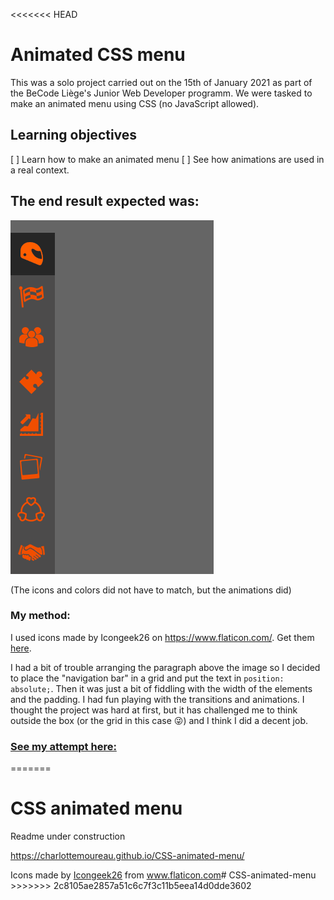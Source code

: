 <<<<<<< HEAD
# Animated CSS menu

This was a solo project carried out on the 15th of January 2021 as part of the BeCode Liège's Junior Web Developer programm. We were tasked to make an animated menu using CSS (no JavaScript allowed).

## Learning objectives

[ ] Learn how to make an animated menu
[ ] See how animations are used in a real context.

## The end result expected was:

![](images/menu.gif)

(The icons and colors did not have to match, but the animations did)

### My method:

I used icons made by Icongeek26 on https://www.flaticon.com/. Get them [here](https://www.flaticon.com/authors/icongeek26).

I had a bit of trouble arranging the paragraph above the image so I decided to place the "navigation bar" in a grid and put the text in ``` position: absolute; ```. Then it was just a bit of fiddling with the width of the elements and the padding. I had fun playing with the transitions and animations. I thought the project was hard at first, but it has challenged me to think outside the box (or the grid in this case :stuck_out_tongue_winking_eye:) and I think I did a decent job.

### [See my attempt here:](https://charlottemoureau.github.io/CSS-animated-menu/)
=======
# CSS animated menu

Readme under construction

https://charlottemoureau.github.io/CSS-animated-menu/

<div>Icons made by <a href="https://www.flaticon.com/authors/icongeek26" title="Icongeek26">Icongeek26</a> from
        <a href="https://www.flaticon.com/" title="Flaticon">www.flaticon.com</a># CSS-animated-menu
>>>>>>> 2c8105ae2857a51c6c7f3c11b5eea14d0dde3602
